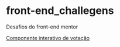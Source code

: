 # front-end_challegens
Desafios do front-end mentor


<a href="https://samuel-lacerda.github.io/front-end_challegens/interactive-rating-component-main/index.html">Componente interativo de votação</a>
